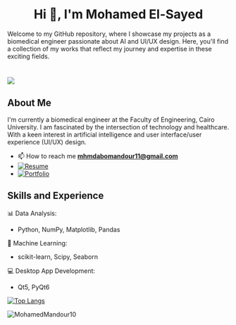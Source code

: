 <h1 align="center">Hi 👋, I'm Mohamed El-Sayed</h1>

Welcome to my GitHub repository, where I showcase my projects as a biomedical engineer passionate about AI and UI/UX design. Here, you'll find a collection of my works that reflect my journey and expertise in these exciting fields.
# ![](https://komarev.com/ghpvc/?username=MohamedMandour10&color=green)

## About Me

I'm currently a biomedical engineer at the Faculty of Engineering, Cairo University. I am fascinated by the intersection of technology and healthcare. With a keen interest in artificial intelligence and user interface/user experience (UI/UX) design.

- 📫 How to reach me **mhmdabomandour11@gmail.com**
- [![Resume](https://img.shields.io/badge/Resume-View%20My%20Resume-blue?style=for-the-badge&logo=adobe-acrobat-reader&logoColor=white)](https://tinyurl.com/52cr6c5p)
- [![Portfolio](https://img.shields.io/badge/Portfolio-View%20My%20Work-green?style=for-the-badge&logo=github&logoColor=white)](https://mohamedmandour10.github.io/)
  
## Skills and Experience

📊 Data Analysis: 
* Python, NumPy, Matplotlib, Pandas

🤖 Machine Learning: 
* scikit-learn, Scipy, Seaborn

💻 Desktop App Development: 
* Qt5, PyQt6


[![Top Langs](https://github-readme-stats.vercel.app/api/top-langs/?username=MohamedMandour10&layout=donut)](https://github.com/anuraghazra/github-readme-stats)

<p><img align="center" src="https://github-readme-streak-stats.herokuapp.com/?user=MohamedMandour10&" alt="MohamedMandour10" /></p>

